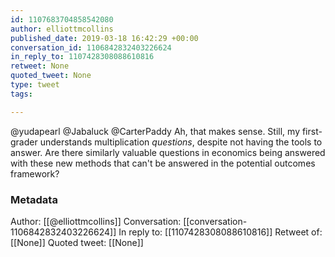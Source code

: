 ```yaml
---
id: 1107683704858542080
author: elliottmcollins
published_date: 2019-03-18 16:42:29 +00:00
conversation_id: 1106842832403226624
in_reply_to: 1107428308088610816
retweet: None
quoted_tweet: None
type: tweet
tags:

---
```


@yudapearl @Jabaluck @CarterPaddy Ah, that makes sense.
Still, my first-grader understands multiplication *questions*, despite not having the tools to answer. Are there similarly valuable questions in economics being answered with these new methods that can't be answered in the potential outcomes framework?

### Metadata

Author: [[@elliottmcollins]]
Conversation: [[conversation-1106842832403226624]]
In reply to: [[1107428308088610816]]
Retweet of: [[None]]
Quoted tweet: [[None]]
